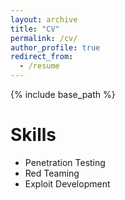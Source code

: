 ```yaml
---
layout: archive
title: "CV"
permalink: /cv/
author_profile: true
redirect_from:
  - /resume
---
```


{% include base_path %}
  
Skills
======
* Penetration Testing
* Red Teaming
* Exploit Development
